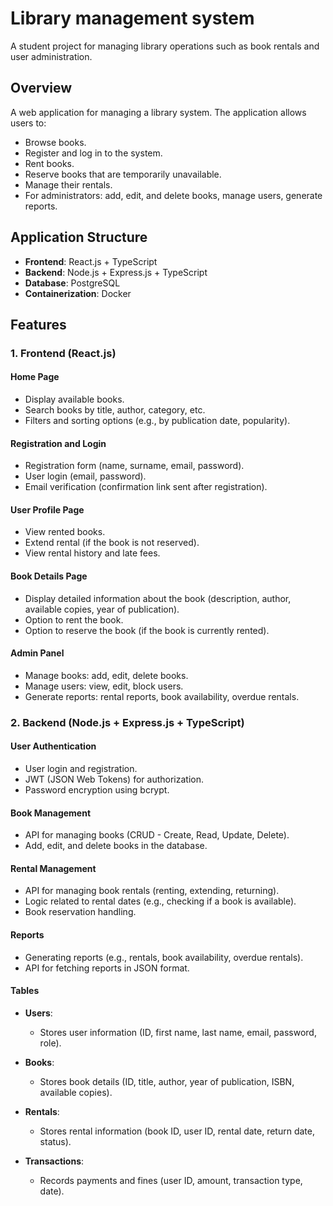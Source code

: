 # Library management system

A student project for managing library operations such as book rentals and user administration.

## Overview
A web application for managing a library system. The application allows users to:
- Browse books.
- Register and log in to the system.
- Rent books.
- Reserve books that are temporarily unavailable.
- Manage their rentals.
- For administrators: add, edit, and delete books, manage users, generate reports.

## Application Structure

- **Frontend**: React.js + TypeScript
- **Backend**: Node.js + Express.js + TypeScript
- **Database**: PostgreSQL
- **Containerization**: Docker

## Features

### 1. Frontend (React.js)

#### Home Page
- Display available books.
- Search books by title, author, category, etc.
- Filters and sorting options (e.g., by publication date, popularity).

#### Registration and Login
- Registration form (name, surname, email, password).
- User login (email, password).
- Email verification (confirmation link sent after registration).

#### User Profile Page
- View rented books.
- Extend rental (if the book is not reserved).
- View rental history and late fees.

#### Book Details Page
- Display detailed information about the book (description, author, available copies, year of publication).
- Option to rent the book.
- Option to reserve the book (if the book is currently rented).

#### Admin Panel
- Manage books: add, edit, delete books.
- Manage users: view, edit, block users.
- Generate reports: rental reports, book availability, overdue rentals.

### 2. Backend (Node.js + Express.js + TypeScript)

#### User Authentication
- User login and registration.
- JWT (JSON Web Tokens) for authorization.
- Password encryption using bcrypt.

#### Book Management
- API for managing books (CRUD - Create, Read, Update, Delete).
- Add, edit, and delete books in the database.

#### Rental Management
- API for managing book rentals (renting, extending, returning).
- Logic related to rental dates (e.g., checking if a book is available).
- Book reservation handling.

#### Reports
- Generating reports (e.g., rentals, book availability, overdue rentals).
- API for fetching reports in JSON format.

#### Tables

- **Users**:
   - Stores user information (ID, first name, last name, email, password, role).

- **Books**:
   - Stores book details (ID, title, author, year of publication, ISBN, available copies).

- **Rentals**:
   - Stores rental information (book ID, user ID, rental date, return date, status).

- **Transactions**:
   - Records payments and fines (user ID, amount, transaction type, date).